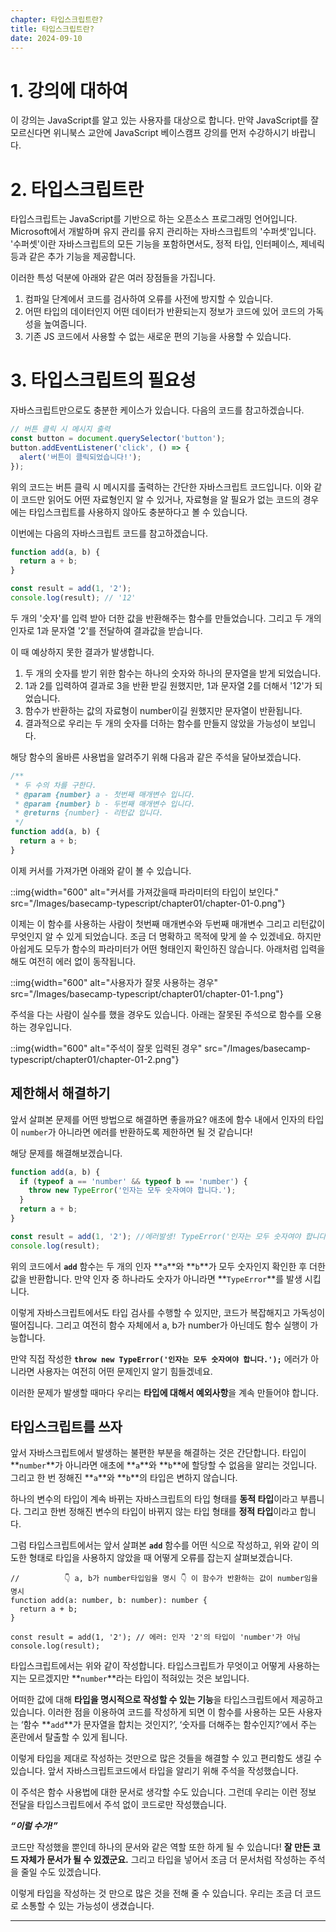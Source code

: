 ```yaml
---
chapter: 타입스크립트란?
title: 타입스크립트란?
date: 2024-09-10
---
```


# 1. 강의에 대하여

이 강의는 JavaScript를 알고 있는 사용자를 대상으로 합니다. 만약 JavaScript를 잘 모르신다면 위니북스 교안에 JavaScript 베이스캠프 강의를 먼저 수강하시기 바랍니다.

# 2. 타입스크립트란

타입스크립트는 JavaScript를 기반으로 하는 오픈소스 프로그래밍 언어입니다. Microsoft에서 개발하며 유지 관리를 유지 관리하는 자바스크립트의 '수퍼셋'입니다. '수퍼셋'이란 자바스크립트의 모든 기능을 포함하면서도, 정적 타입, 인터페이스, 제네릭 등과 같은 추가 기능을 제공합니다. 

이러한 특성 덕분에 아래와 같은 여러 장점들을 가집니다.

1. 컴파일 단계에서 코드를 검사하여 오류를 사전에 방지할 수 있습니다.
2. 어떤 타입의 데이터인지 어떤 데이터가 반환되는지 정보가 코드에 있어 코드의 가독성을 높여줍니다.
3. 기존 JS 코드에서 사용할 수 없는 새로운 편의 기능을 사용할 수 있습니다.

# 3. 타입스크립트의 필요성

자바스크립트만으로도 충분한 케이스가 있습니다. 다음의 코드를 참고하겠습니다.

```jsx
// 버튼 클릭 시 메시지 출력
const button = document.querySelector('button');
button.addEventListener('click', () => {
  alert('버튼이 클릭되었습니다!');
});
```

위의 코드는 버튼 클릭 시 메시지를 출력하는 간단한 자바스크립트 코드입니다. 이와 같이 코드만 읽어도 어떤 자료형인지 알 수 있거나, 자료형을 알 필요가 없는 코드의 경우에는 타입스크립트를 사용하지 않아도 충분하다고 볼 수 있습니다.

이번에는 다음의 자바스크립트 코드를 참고하겠습니다.

```jsx
function add(a, b) {
  return a + b;
}

const result = add(1, '2');
console.log(result); // '12'
```

두 개의 '숫자'를 입력 받아 더한 값을 반환해주는 함수를 만들었습니다. 그리고 두 개의 인자로 1과 문자열 '2'를 전달하여 결과값을 받습니다.

이 때 예상하지 못한 결과가 발생합니다.

1. 두 개의 숫자를 받기 위한 함수는 하나의 숫자와 하나의 문자열을 받게 되었습니다.
2. 1과 2를 입력하여 결과로 3을 반환 받길 원했지만, 1과 문자열 2를 더해서 '12'가 되었습니다.
3. 함수가 반환하는 값의 자료형이 number이길 원했지만 문자열이 반환됩니다.
4. 결과적으로 우리는 두 개의 숫자를 더하는 함수를 만들지 않았을 가능성이 보입니다.

해당 함수의 올바른 사용법을 알려주기 위해 다음과 같은 주석을 달아보겠습니다.

```jsx
/**
 * 두 수의 차를 구한다.
 * @param {number} a - 첫번째 매개변수 입니다.
 * @param {number} b - 두번째 매개변수 입니다.
 * @returns {number} - 리턴값 입니다.
 */
function add(a, b) {
  return a + b;
}
```

이제 커서를 가져가면 아래와 같이 볼 수 있습니다.

::img{width="600" alt="커서를 가져갔을때 파라미터의 타입이 보인다." src="/Images/basecamp-typescript/chapter01/chapter-01-0.png"}

이제는 이 함수를 사용하는 사람이 첫번째 매개변수와 두번째 매개변수 그리고 리턴값이 무엇인지 알 수 있게 되었습니다. 조금 더 명확하고 목적에 맞게 쓸 수 있겠네요. 하지만 아쉽게도 모두가 함수의 파라미터가 어떤 형태인지 확인하진 않습니다. 아래처럼 입력을 해도 여전히 에러 없이 동작됩니다.

::img{width="600" alt="사용자가 잘못 사용하는 경우" src="/Images/basecamp-typescript/chapter01/chapter-01-1.png"}

주석을 다는 사람이 실수를 했을 경우도 있습니다. 아래는 잘못된 주석으로 함수를 오용하는 경우입니다.

::img{width="600" alt="주석이 잘못 입력된 경우" src="/Images/basecamp-typescript/chapter01/chapter-01-2.png"}


## 제한해서 해결하기

앞서 살펴본 문제를 어떤 방법으로 해결하면 좋을까요? 애초에 함수 내에서 인자의 타입이 `number`가 아니라면 에러를 반환하도록 제한하면 될 것 같습니다!

해당 문제를 해결해보겠습니다.

```jsx
function add(a, b) {
  if (typeof a == 'number' && typeof b == 'number') {
    throw new TypeError('인자는 모두 숫자여야 합니다.');
  }
  return a + b;
}

const result = add(1, '2'); //에러발생! TypeError('인자는 모두 숫자여야 합니다.')
console.log(result);
```

위의 코드에서 **`add`** 함수는 두 개의 인자 **`a`**와 **`b`**가 모두 숫자인지 확인한 후 더한 값을 반환합니다. 만약 인자 중 하나라도 숫자가 아니라면 **`TypeError`**를 발생 시킵니다.

이렇게 자바스크립트에서도 타입 검사를 수행할 수 있지만, 코드가 복잡해지고 가독성이 떨어집니다. 그리고 여전히 함수 자체에서 a, b가 number가 아닌데도 함수 실행이 가능합니다.

만약 직접 작성한 **`throw new TypeError('인자는 모두 숫자여야 합니다.');`** 에러가 아니라면 사용자는 여전히 어떤 문제인지 알기 힘들겠네요.

이러한 문제가 발생할 때마다 우리는 **타입에 대해서 예외사항**을 계속 만들어야 합니다.

## 타입스크립트를 쓰자

앞서 자바스크립트에서 발생하는 불편한 부분을 해결하는 것은 간단합니다. 타입이 **`number`**가 아니라면 애초에 **`a`**와 **`b`**에 할당할 수 없음을 알리는 것입니다. 그리고 한 번 정해진 **`a`**와 **`b`**의 타입은 변하지 않습니다.

하나의 변수의 타입이 계속 바뀌는 자바스크립트의 타입 형태를 **동적 타입**이라고 부릅니다. 그리고 한번 정해진 변수의 타입이 바뀌지 않는 타입 형태를 **정적 타입**이라고 합니다.

그럼 타입스크립트에서는 앞서 살펴본 **`add`** 함수를 어떤 식으로 작성하고, 위와 같이 의도한 형태로 타입을 사용하지 않았을 때 어떻게 오류를 잡는지 살펴보겠습니다.

```tsx
//          👇 a, b가 number타입임을 명시 👇 이 함수가 반환하는 값이 number임을 명시
function add(a: number, b: number): number {
  return a + b;
}

const result = add(1, '2'); // 에러: 인자 '2'의 타입이 'number'가 아님
console.log(result);
```

타입스크립트에서는 위와 같이 작성합니다. 타입스크립트가 무엇이고 어떻게 사용하는지는 모르겠지만 **`number`**라는 타입이 적혀있는 것은 보입니다.

어떠한 값에 대해 **타입을 명시적으로 작성할 수 있는 기능**을 타입스크립트에서 제공하고 있습니다. 이러한 점을 이용하여 코드를 작성하게 되면 이 함수를 사용하는 모든 사용자는 ‘함수 **`add`**가 문자열을 합치는 것인지?’, ‘숫자를 더해주는 함수인지?’에서 주는 혼란에서 탈출할 수 있게 됩니다.

이렇게 타입을 제대로 작성하는 것만으로 많은 것들을 해결할 수 있고 편리함도 생길 수 있습니다. 앞서 자바스크립트코드에서 타입을 알리기 위해 주석을 작성했습니다.

이 주석은 함수 사용법에 대한 문서로 생각할 수도 있습니다. 그런데 우리는 이런 정보 전달을 타입스크립트에서 주석 없이 코드로만 작성했습니다.

**_“이럴 수가!”_**

코드만 작성했을 뿐인데 하나의 문서와 같은 역할 또한 하게 될 수 있습니다! **잘 만든 코드 자체가 문서가 될 수 있겠군요.** 그리고 타입을 넣어서 조금 더 문서처럼 작성하는 주석을 줄일 수도 있겠습니다.

이렇게 타입을 작성하는 것 만으로 많은 것을 전해 줄 수 있습니다. 우리는 조금 더 코드로 소통할 수 있는 가능성이 생겼습니다.

---
